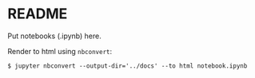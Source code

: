 # README

Put notebooks (.ipynb) here.

Render to html using `nbconvert`:
```
$ jupyter nbconvert --output-dir='../docs' --to html notebook.ipynb
```
